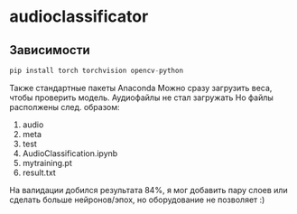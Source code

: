 # audioclassificator
## Зависимости
```python
pip install torch torchvision opencv-python
```
Также стандартные пакеты Anaconda
Можно сразу загрузить веса, чтобы проверить модель.
Аудиофайлы не стал загружать
Но файлы располжены след. образом:
1. audio
2. meta
3. test
4. AudioClassification.ipynb
5. mytraining.pt
6. result.txt

На валидации добился результата 84%, я мог добавить пару слоев или сделать больше нейронов/эпох, но оборудование не позволяет :) 
